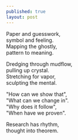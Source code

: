 ```yaml
---
published: true
layout: post
---
```


Paper and guesswork,  
symbol and feeling.  
Mapping the ghostly,  
pattern to meaning.

Dredging through mudflow,  
pulling up crystal.  
Stretching for vapor,  
sculpting the mental.

"How can we show that",  
"What can we change in".  
"Why does it follow",  
"When have we proven".

Research has rhythm,  
thought into theorem.
